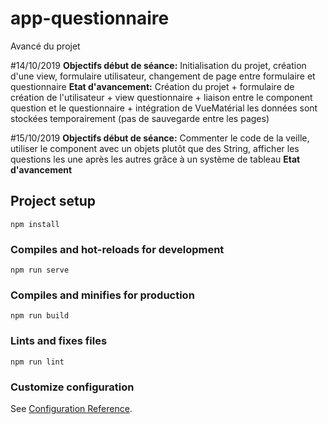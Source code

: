 # app-questionnaire

Avancé du projet

#14/10/2019
__Objectifs début de séance:__ Initialisation du projet, création d'une view, formulaire utilisateur, changement de page entre formulaire et questionnaire
__Etat d'avancement:__ Création du projet + formulaire de création de l'utilisateur + view questionnaire + liaison entre le component question et le questionnaire + intégration de VueMatérial
                    les données sont stockées temporairement (pas de sauvegarde entre les pages)

#15/10/2019
__Objectifs début de séance:__ Commenter le code de la veille, utiliser le component avec un objets plutôt que des String, afficher les questions les une après les autres grâce à un système de tableau
__Etat d'avancement__

## Project setup
```
npm install
```

### Compiles and hot-reloads for development
```
npm run serve
```

### Compiles and minifies for production
```
npm run build
```

### Lints and fixes files
```
npm run lint
```

### Customize configuration
See [Configuration Reference](https://cli.vuejs.org/config/).


